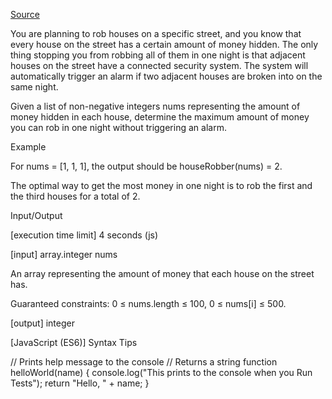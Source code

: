 [Source](https://codefights.com/interview-practice/task/XBWN6DYRqPrKdMZs8/description)

You are planning to rob houses on a specific street, and you know that every house on the street has a certain amount of money hidden. The only thing stopping you from robbing all of them in one night is that adjacent houses on the street have a connected security system. The system will automatically trigger an alarm if two adjacent houses are broken into on the same night.

Given a list of non-negative integers nums representing the amount of money hidden in each house, determine the maximum amount of money you can rob in one night without triggering an alarm.

Example

For nums = [1, 1, 1], the output should be
houseRobber(nums) = 2.

The optimal way to get the most money in one night is to rob the first and the third houses for a total of 2.

Input/Output

[execution time limit] 4 seconds (js)

[input] array.integer nums

An array representing the amount of money that each house on the street has.

Guaranteed constraints:
0 ≤ nums.length ≤ 100,
0 ≤ nums[i] ≤ 500.

[output] integer

[JavaScript (ES6)] Syntax Tips

// Prints help message to the console
// Returns a string
function helloWorld(name) {
    console.log("This prints to the console when you Run Tests");
    return "Hello, " + name;
}

